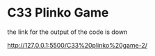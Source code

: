 # C33 Plinko Game
the link for the output of the code is down

http://127.0.0.1:5500/C33%20plinko%20game-2/

